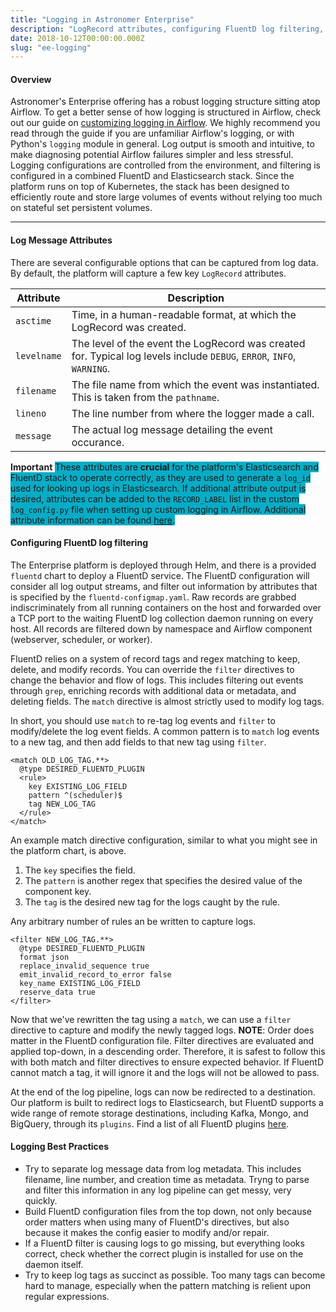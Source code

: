 ```yaml
---
title: "Logging in Astronomer Enterprise"
description: "LogRecord attributes, configuring FluentD log filtering, and logging best practices."
date: 2018-10-12T00:00:00.000Z
slug: "ee-logging"
---
```



#### Overview
Astronomer's Enterprise offering has a robust logging structure sitting atop Airflow. To get a better sense of how logging is structured in Airflow, check out our guide on [customizing logging in Airflow](https://www.astronomer.io/guides/logging/). We highly recommend you read through the guide if you are unfamiliar Airflow's logging, or with Python's `logging` module in general. Log output is smooth and intuitive, to make diagnosing potential Airflow failures simpler and less stressful. Logging configurations are controlled from the environment, and filtering is configured in a combined FluentD and Elasticsearch stack. Since the platform runs on top of Kubernetes, the stack has been designed to efficiently route and store large volumes of events without relying too much on stateful set persistent volumes.

***
#### Log Message Attributes
There are several configurable options that can be captured from log data. By default, the platform will capture a few key `LogRecord` attributes.

| Attribute   | Description                                                                                                           |
|-------------|-----------------------------------------------------------------------------------------------------------------------|
| `asctime`   | Time, in a human-readable format, at which the LogRecord was created.                                                 |
| `levelname` | The level of the event the LogRecord was created for. Typical log levels include `DEBUG`, `ERROR`, `INFO`, `WARNING`. |
| `filename`  | The file name from which the event was instantiated. This is taken from the `pathname`.                               |
| `lineno`    | The line number from where the logger made a call.                                                                    |
| `message`   | The actual log message detailing the event occurance.
**Important**
<span style="background-color: #09acc6">These attributes are **crucial** for the platform's Elasticsearch and FluentD stack to operate correctly, as they are used to generate a `log_id` used for looking up logs in Elasticsearch. If additional attribute output is desired, attributes can be added to the `RECORD_LABEL` list in the custom `log_config.py` file when setting up custom logging in Airflow. Additional attribute information can be found [here](https://docs.python.org/3/library/logging.html#logrecord-attributes).</span>

#### Configuring FluentD log filtering
The Enterprise platform is deployed through Helm, and there is a provided `fluentd` chart to deploy a FluentD service. The FluentD configuration will consider all log output streams, and filter out information by attributes that is specified by the `fluentd-configmap.yaml`. Raw records are grabbed indiscriminately from all running containers on the host and forwarded over a TCP port to the waiting FluentD log collection daemon running on every host. All records are filtered down by namespace and Airflow component (webserver, scheduler, or worker).

FluentD relies on a system of record tags and regex matching to keep, delete, and modify records. You can override the `filter` directives to change the behavior and flow of logs. This includes filtering out events through `grep`, enriching records with additional data or metadata, and deleting fields. The `match` directive is almost strictly used to modify log tags.

In short, you should use `match` to re-tag log events and `filter` to modify/delete the log event fields. A common pattern is to `match` log events to a new tag, and then add fields to that new tag using `filter`.

```
<match OLD_LOG_TAG.**>
  @type DESIRED_FLUENTD_PLUGIN
  <rule>
    key EXISTING_LOG_FIELD
    pattern ^(scheduler)$
    tag NEW_LOG_TAG
  </rule>
</match>
```
An example match directive configuration, similar to what you might see in the platform chart, is above.
1. The `key` specifies the field.
2. The `pattern` is another regex that specifies the desired value of the component key.
3. The `tag` is the desired new tag for the logs caught by the rule.

Any arbitrary number of rules an be written to capture logs.

```
<filter NEW_LOG_TAG.**>
  @type DESIRED_FLUENTD_PLUGIN
  format json
  replace_invalid_sequence true
  emit_invalid_record_to_error false
  key_name EXISTING_LOG_FIELD
  reserve_data true
</filter>
```
Now that we've rewritten the tag using a `match`, we can use a `filter` directive to capture and modify the newly tagged logs.
**NOTE**: Order does matter in the FluentD configuration file. Filter directives are evaluated and applied top-down, in a descending order. Therefore, it is safest to follow this with both match and filter directives to ensure expected behavior. If FluentD cannot match a tag, it will ignore it and the logs will not be allowed to pass.

At the end of the log pipeline, logs can now be redirected to a destination. Our platform is built to redirect logs to Elasticsearch, but FluentD supports a wide range of remote storage destinations, including Kafka, Mongo, and BigQuery, through its `plugins`. Find a list of all FluentD plugins [here](https://www.fluentd.org/plugins/all).

#### Logging Best Practices
* Try to separate log message data from log metadata. This includes filename, line number, and creation time as metadata. Tryng to parse and filter this information in any log pipeline can get messy, very quickly.
* Build FluentD configuration files from the top down, not only because order matters when using many of FluentD's directives, but also because it makes the config easier to modify and/or repair.
* If a FluentD filter is causing logs to go missing, but everything looks correct, check whether the correct plugin is installed for use on the daemon itself.
* Try to keep log tags as succinct as possible. Too many tags can become hard to manage, especially when the pattern matching is relient upon regular expressions.
